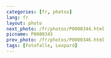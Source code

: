 ```yaml
---
categories: [fr, photos]
lang: fr
layout: photo
next_photo: /fr/photos/P0000344.html
picname: P0000345
prev_photo: /fr/photos/P0000346.html
tags: [Fotofalle, Leopard]
---
```

